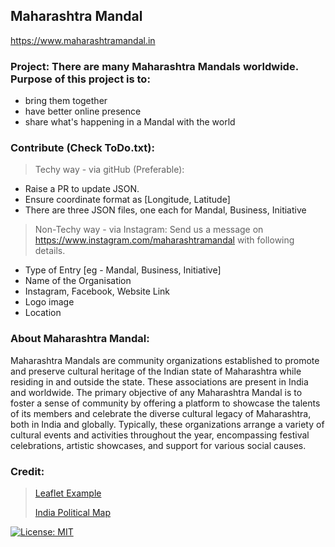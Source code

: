 ## Maharashtra Mandal
https://www.maharashtramandal.in

### Project: There are many Maharashtra Mandals worldwide. Purpose of this project is to:
* bring them together
* have better online presence
* share what's happening in a Mandal with the world

### Contribute (Check ToDo.txt): 
>Techy way - via gitHub (Preferable):
* Raise a PR to update JSON. 
* Ensure coordinate format as [Longitude, Latitude]
* There are three JSON files, one each for Mandal, Business, Initiative 
>Non-Techy way - via Instagram: Send us a message on https://www.instagram.com/maharashtramandal with following details.
* Type of Entry [eg  - Mandal,  Business, Initiative]
* Name of the Organisation
* Instagram, Facebook, Website Link
* Logo image
* Location

### About Maharashtra Mandal:
Maharashtra Mandals are community organizations established to promote and preserve cultural heritage of the Indian state of Maharashtra while residing in and outside the state. These associations are present in India and worldwide. The primary objective of any Maharashtra Mandal is to foster a sense of community by offering a platform to showcase the talents of its members and celebrate the diverse cultural legacy of Maharashtra, both in India and globally. Typically, these organizations arrange a variety of cultural events and activities throughout the year, encompassing festival celebrations, artistic showcases, and support for various social causes.

### Credit:
>[Leaflet Example](https://github.com/tomickigrzegorz/leaflet-examples) 
>
>[India Political Map](https://www.epidemiology.tech/photography/india-gis-map-with-leaflet/) 
>
[![License: MIT](https://img.shields.io/badge/License-MIT-blue.svg)](https://opensource.org/licenses/MIT)

